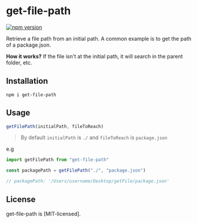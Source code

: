 # get-file-path

[![npm version][npm-badge]][npm]

Retrieve a file path from an initial path.
A common example is to get the path of a package.json.

**How it works?**
If the file isn't at the initial path, it will search in the parent folder, etc.

## Installation

```shell
npm i get-file-path
```

## Usage

```js
getFilePath(initialPath, fileToReach)
```

> By default `initialPath` is `./` and `fileToReach` is `package.json`

e.g

```js
import getFilePath from "get-file-path"

const packagePath = getFilePath("./", "package.json")

// packagePath: '/Users/username/Desktop/getFile/package.json'
```

## License

get-file-path is [MIT-licensed].

[npm-badge]: https://badge.fury.io/js/get-file-path.svg
[npm]: https://www.npmjs.com/package/get-file-path
